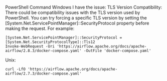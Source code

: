 
PowerShell Command
Windows
I have the issue:
TLS Version Compatibility: There could be compatibility issues with the TLS version used by PowerShell. You can try forcing a specific TLS version by setting the [System.Net.ServicePointManager]::SecurityProtocol property before making the request. For example:
```
[System.Net.ServicePointManager]::SecurityProtocol = [System.Net.SecurityProtocolType]::Tls12
Invoke-WebRequest -Uri 'https://airflow.apache.org/docs/apache-airflow/2.8.3/docker-compose.yaml' -OutFile 'docker-compose.yaml'

```
Unix:
```
curl -LfO 'https://airflow.apache.org/docs/apache-airflow/2.7.3/docker-compose.yaml'
```
